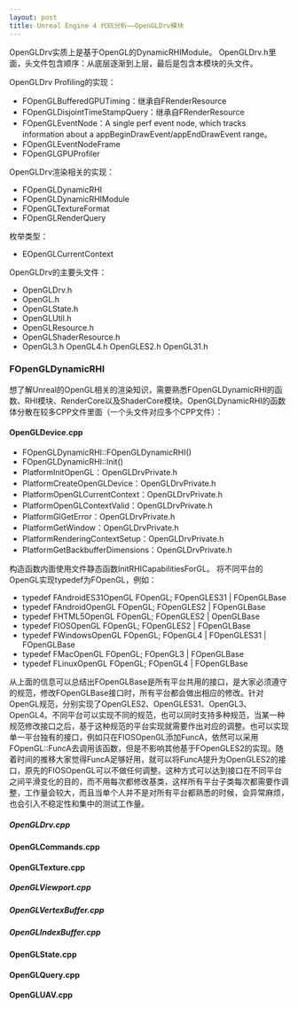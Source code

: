 ```yaml
---
layout: post
title: Unreal Engine 4 代码分析——OpenGLDrv模块
---
```


OpenGLDrv实质上是基于OpenGL的DynamicRHIModule。
OpenGLDrv.h里面，头文件包含顺序：从底层逐渐到上层，最后是包含本模块的头文件。

OpenGLDrv Profiling的实现：

+ FOpenGLBufferedGPUTiming：继承自FRenderResource
+ FOpenGLDisjointTimeStampQuery：继承自FRenderResource
+ FOpenGLEventNode：A single perf event node, which tracks information about a appBeginDrawEvent/appEndDrawEvent range。
+ FOpenGLEventNodeFrame
+ FOpenGLGPUProfiler

OpenGLDrv渲染相关的实现：

+ FOpenGLDynamicRHI
+ FOpenGLDynamicRHIModule
+ FOpenGLTextureFormat
+ FOpenGLRenderQuery

枚举类型：

+ EOpenGLCurrentContext


OpenGLDrv的主要头文件：

+ OpenGLDrv.h
+ OpenGL.h
+ OpenGLState.h
+ OpenGLUtil.h
+ OpenGLResource.h
+ OpenGLShaderResource.h
+ OpenGL3.h OpenGL4.h OpenGLES2.h OpenGL31.h

### FOpenGLDynamicRHI
想了解Unreal的OpenGL相关的渲染知识，需要熟悉FOpenGLDynamicRHI的函数、RHI模块、RenderCore以及ShaderCore模块。OpenGLDynamicRHI的函数体分散在较多CPP文件里面（一个头文件对应多个CPP文件）：

#### OpenGLDevice.cpp

+ FOpenGLDynamicRHI::FOpenGLDynamicRHI()
+ FOpenGLDynamicRHI::Init()
+ PlatformInitOpenGL：OpenGLDrvPrivate.h
+ PlatformCreateOpenGLDevice：OpenGLDrvPrivate.h
+ PlatformOpenGLCurrentContext：OpenGLDrvPrivate.h
+ PlatformOpenGLContextValid：OpenGLDrvPrivate.h
+ PlatformGlGetError：OpenGLDrvPrivate.h
+ PlatformGetWindow：OpenGLDrvPrivate.h
+ PlatformRenderingContextSetup：OpenGLDrvPrivate.h
+ PlatformGetBackbufferDimensions：OpenGLDrvPrivate.h

构造函数内面使用文件静态函数InitRHICapabilitiesForGL。
将不同平台的OpenGL实现typedef为FOpenGL，例如：

+ typedef FAndroidES31OpenGL FOpenGL; FOpenGLES31 | FOpenGLBase
+ typedef FAndroidOpenGL FOpenGL; FOpenGLES2 | FOpenGLBase
+ typedef FHTML5OpenGL FOpenGL; FOpenGLES2 | OpenGLBase
+ typedef FIOSOpenGL FOpenGL; FOpenGLES2 | FOpenGLBase
+ typedef FWindowsOpenGL FOpenGL; FOpenGL4 | FOpenGLES31 | FOpenGLBase
+ typedef FMacOpenGL FOpenGL; FOpenGL3 | FOpenGLBase
+ typedef FLinuxOpenGL FOpenGL; FOpenGL4 | FOpenGLBase

从上面的信息可以总结出FOpenGLBase是所有平台共用的接口，是大家必须遵守的规范，修改FOpenGLBase接口时，所有平台都会做出相应的修改。针对OpenGL规范，分别实现了OpenGLES2、OpenGLES31、OpenGL3、OpenGL4。不同平台可以实现不同的规范，也可以同时支持多种规范，当某一种规范修改接口之后，基于这种规范的平台实现就需要作出对应的调整。也可以实现单一平台独有的接口，例如只在FIOSOpenGL添加FuncA，依然可以采用FOpenGL::FuncA去调用该函数，但是不影响其他基于FOpenGLES2的实现。随着时间的推移大家觉得FuncA足够好用，就可以将FuncA提升为OpenGLES2的接口，原先的FIOSOpenGL可以不做任何调整。这种方式可以达到接口在不同平台之间平滑变化的目的，而不用每次都修改基类，这样所有平台子类每次都需要作调整，工作量会较大，而且当单个人并不是对所有平台都熟悉的时候，会异常麻烦，也会引入不稳定性和集中的测试工作量。


##### OpenGLDrv.cpp

#### OpenGLCommands.cpp

#### OpenGLTexture.cpp

##### OpenGLViewport.cpp

##### OpenGLVertexBuffer.cpp

##### OpenGLIndexBuffer.cpp

#### OpenGLState.cpp

#### OpenGLQuery.cpp

#### OpenGLUAV.cpp


